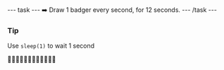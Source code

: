 --- task ---
➡️ Draw 1 badger every second, for 12 seconds.
--- /task ---

<div class="c-project-callout c-project-callout--tip">

### Tip

Use `sleep(1)` to wait 1 second

</div>

🦡🦡🦡🦡🦡🦡🦡🦡🦡🦡🦡🦡